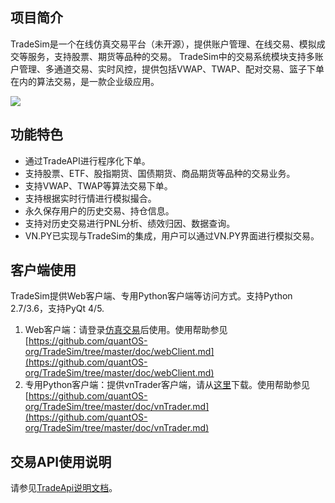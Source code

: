## 项目简介 
TradeSim是一个在线仿真交易平台（未开源），提供账户管理、在线交易、模拟成交等服务，支持股票、期货等品种的交易。
TradeSim中的交易系统模块支持多账户管理、多通道交易、实时风控，提供包括VWAP、TWAP、配对交易、篮子下单在内的算法交易，是一款企业级应用。

![](https://github.com/quantOS-org/TradeSim/blob/master/doc/img/tradesim.png)

## 功能特色 

- 通过TradeAPI进行程序化下单。
- 支持股票、ETF、股指期货、国债期货、商品期货等品种的交易业务。
- 支持VWAP、TWAP等算法交易下单。
- 支持根据实时行情进行模拟撮合。
- 永久保存用户的历史交易、持仓信息。
- 支持对历史交易进行PNL分析、绩效归因、数据查询。
- VN.PY已实现与TradeSim的集成，用户可以通过VN.PY界面进行模拟交易。

## 客户端使用

TradeSim提供Web客户端、专用Python客户端等访问方式。支持Python 2.7/3.6，支持PyQt 4/5.

1. Web客户端：请登录[仿真交易](http://www.quantos.org/tradesim/trade.html)后使用。使用帮助参见[https://github.com/quantOS-org/TradeSim/tree/master/doc/webClient.md](https://github.com/quantOS-org/TradeSim/tree/master/doc/webClient.md)
2. 专用Python客户端：提供vnTrader客户端，请从[这里](https://github.com/quantOS-org/TradeSim/tree/master/vnTrader)下载。使用帮助参见[https://github.com/quantOS-org/TradeSim/tree/master/doc/vnTrader.md](https://github.com/quantOS-org/TradeSim/tree/master/doc/vnTrader.md)

## 交易API使用说明

请参见[TradeApi说明文档](https://github.com/quantOS-org/TradeAPI)。
